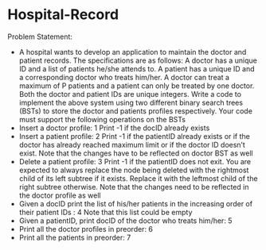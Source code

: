 # Hospital-Record
Problem Statement:
- A hospital wants to develop an application to maintain the doctor and patient records. The
specifications are as follows: A doctor has a unique ID and a list of patients he/she attends to. A
patient has a unique ID and a corresponding doctor who treats him/her. A doctor can treat a
maximum of P patients and a patient can only be treated by one doctor. Both the doctor and patient
IDs are unique integers. Write a code to implement the above system using two different binary
search trees (BSTs) to store the doctor and patients profiles respectively. Your code must support the
following operations on the BSTs
- Insert a doctor profile: 1 <docID> Print -1 if the docID already exists
- Insert a patient profile: 2 <patientID> <docID>
Print -1 if the patientID already exists or if the doctor has already reached maximum limit or
if the doctor ID doesn’t exist. Note that the changes have to be reflected on doctor BST as
well
- Delete a patient profile: 3 <patientID>
Print -1 if the patientID does not exit. You are expected to always replace the node being
deleted with the rightmost child of its left subtree if it exists. Replace it with the leftmost
child of the right subtree otherwise. Note that the changes need to be reflected in the doctor
profile as well
- Given a docID print the list of his/her patients in the increasing order of their patient IDs :
4 <docID>
Note that this list could be empty
- Given a patientID, print docID of the doctor who treats him/her: 5 <patientID>
- Print all the doctor profiles in preorder: 6
- Print all the patients in preorder: 7
